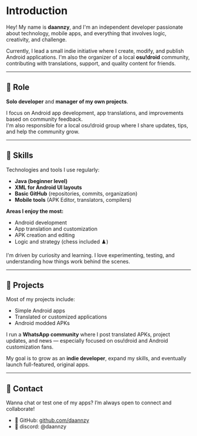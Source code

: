 # Introduction  
Hey! My name is **daannzy**, and I'm an independent developer passionate about technology, mobile apps, and everything that involves logic, creativity, and challenge.

Currently, I lead a small indie initiative where I create, modify, and publish Android applications. I'm also the organizer of a local **osu!droid** community, contributing with translations, support, and quality content for friends.

---

## 💼 Role  
**Solo developer** and **manager of my own projects**.

I focus on Android app development, app translations, and improvements based on community feedback.  
I'm also responsible for a local osu!droid group where I share updates, tips, and help the community grow.

---

## 🧠 Skills  
Technologies and tools I use regularly:

-  **Java (beginner level)**  
-  **XML for Android UI layouts**  
-  **Basic GitHub** (repositories, commits, organization)  
-  **Mobile tools** (APK Editor, translators, compilers)

**Areas I enjoy the most:**

- Android development  
- App translation and customization  
- APK creation and editing  
- Logic and strategy (chess included ♟️)

I'm driven by curiosity and learning. I love experimenting, testing, and understanding how things work behind the scenes.

---

## 📂 Projects  
Most of my projects include:

- Simple Android apps  
- Translated or customized applications  
- Android modded APKs

I run a **WhatsApp community** where I post translated APKs, project updates, and news — especially focused on osu!droid and Android customization fans.

My goal is to grow as an **indie developer**, expand my skills, and eventually launch full-featured, original apps.

---

## 🤝 Contact  
Wanna chat or test one of my apps? I’m always open to connect and collaborate!

- 🔗 GitHub: [github.com/daannzy](https://github.com/daannzy)  
- 💬 discord: @daannzy
